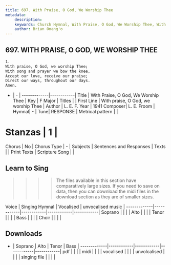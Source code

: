 ```yaml
---
title: 697. With Praise, O God, We Worship Thee
metadata:
    description: 
    keywords: Church Hymnal, With Praise, O God, We Worship Thee, With praise, O God, we worship Thee, 
    author: Brian Onang'o
---
```



## 697. WITH PRAISE, O GOD, WE WORSHIP THEE

```txt
1.
With praise, O God, we worship Thee; 
With song and prayer we bow the knee, 
Accept our love, receive our praise; 
Direct our ways, throughout our days. 
Amen.
```

- |   -  |
-------------|------------|
Title | With Praise, O God, We Worship Thee |
Key | F Major |
Titles |  |
First Line | With praise, O God, we worship Thee |
Author | L. E. F.
Year | 1941
Composer| L. E. Froom |
Hymnal|  - |
Tune| RESPONSE |
Metrical pattern | |
# Stanzas | 1 |
Chorus | No |
Chorus Type | - |
Subjects | Sentences and Responses |
Texts |  |
Print Texts | 
Scripture Song |  |
  
## Learn to Sing

>>>> The files available in this section have comparatively large sizes. If you need to save on data, then you can download the midi files in the download section as they are of smaller sizes.

Voice |  Singing Hymnal | Vocalised | unvocalised music |
-------------|------------|------------|------------|------------|
Soprano | | | |
Alto | | | |
Tenor | | | |
Bass | | | |
Choir | | | |

## Downloads

- |  Soprano | Alto | Tenor | Bass |
-------------|------------|------------|------------|------------|
pdf | | | |
midi | | | |
vocalised | | | |
unvolcalised | | | |
singing file | | | |
  